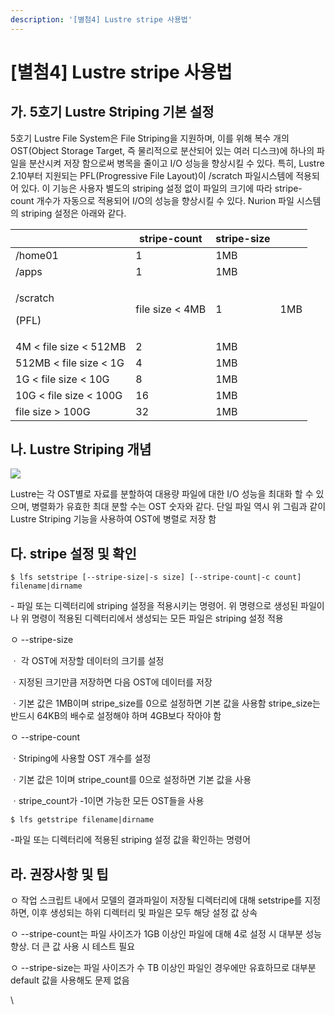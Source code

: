 ```yaml
---
description: '[별첨4] Lustre stripe 사용법'
---
```


# \[별첨4] Lustre stripe 사용법

## 가. 5호기 Lustre Striping 기본 설정

5호기 Lustre File System은 File Striping을 지원하며, 이를 위해 복수 개의 OST(Object Storage Target, 즉 물리적으로 분산되어 있는 여러 디스크)에 하나의 파일을 분산시켜 저장 함으로써 병목을 줄이고 I/O 성능을 향상시킬 수 있다. 특히, Lustre 2.10부터 지원되는 PFL(Progressive File Layout)이 /scratch 파일시스템에 적용되어 있다. 이 기능은 사용자 별도의 striping 설정 없이 파일의 크기에 따라 stripe-count 개수가 자동으로 적용되어 I/O의 성능을 향상시킬 수 있다. Nurion 파일 시스템의 striping 설정은 아래와 같다.

&#x20;

|                             | stripe-count    | stripe-size |     |
| --------------------------- | --------------- | ----------- | --- |
| /home01                     | 1               | 1MB         |     |
| /apps                       | 1               | 1MB         |     |
| <p>/scratch</p><p>(PFL)</p> | file size < 4MB | 1           | 1MB |
| 4M < file size < 512MB      | 2               | 1MB         |     |
| 512MB < file size < 1G      | 4               | 1MB         |     |
| 1G < file size < 10G        | 8               | 1MB         |     |
| 10G < file size < 100G      | 16              | 1MB         |     |
| file size > 100G            | 32              | 1MB         |     |

&#x20;

## 나. Lustre Striping 개념

![](https://www.ksc.re.kr/file/image/?path=sos/jcs/2020/02/\&name=SdhQjnOpmE4vxyB.png)

Lustre는 각 OST별로 자료를 분할하여 대용량 파일에 대한 I/O 성능을 최대화 할 수 있으며, 병렬화가 유효한 최대 분할 수는 OST 숫자와 같다. 단일 파일 역시 위 그림과 같이 Lustre Striping 기능을 사용하여 OST에 병렬로 저장 함

&#x20;

## 다. stripe 설정 및 확인

```
$ lfs setstripe [--stripe-size|-s size] [--stripe-count|-c count] filename|dirname
```

\- 파일 또는 디렉터리에 striping 설정을 적용시키는 명령어. 위 명령으로 생성된 파일이나 위 명령이 적용된 디렉터리에서 생성되는 모든 파일은 striping 설정 적용

ㅇ --stripe-size

&#x20; ㆍ 각 OST에 저장할 데이터의 크기를 설정

&#x20; ㆍ지정된 크기만큼 저장하면 다음 OST에 데이터를 저장

&#x20; ㆍ기본 값은 1MB이며 stripe\_size를 0으로 설정하면 기본 값을 사용함 stripe\_size는 반드시 64KB의 배수로 설정해야 하며 4GB보다 작아야 함

ㅇ --stripe-count

&#x20; ㆍStriping에 사용할 OST 개수를 설정

&#x20; ㆍ기본 값은 1이며 stripe\_count를 0으로 설정하면 기본 값을 사용

&#x20; ㆍstripe\_count가 -1이면 가능한 모든 OST들을 사용

&#x20;

```
$ lfs getstripe filename|dirname
```

\-파일 또는 디렉터리에 적용된 striping 설정 값을 확인하는 명령어

&#x20;

## 라. 권장사항 및 팁

ㅇ 작업 스크립트 내에서 모델의 결과파일이 저장될 디렉터리에 대해 setstripe를 지정하면, 이후 생성되는 하위 디렉터리 및 파일은 모두 해당 설정 값 상속

ㅇ --stripe-count는 파일 사이즈가 1GB 이상인 파일에 대해 4로 설정 시 대부분 성능 향상. 더 큰 값 사용 시 테스트 필요

ㅇ --stripe-size는 파일 사이즈가 수 TB 이상인 파일인 경우에만 유효하므로 대부분 default 값을 사용해도 문제 없음

\
